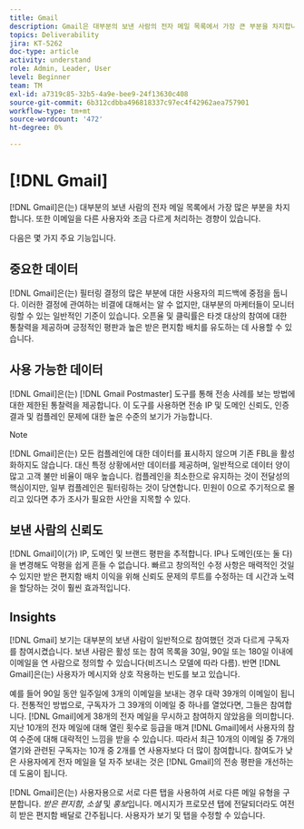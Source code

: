 ```yaml
---
title: Gmail
description: Gmail은 대부분의 보낸 사람의 전자 메일 목록에서 가장 큰 부분을 차지합니다. 또한 이메일을 다른 사용자와 조금 다르게 처리하는 경향이 있습니다.
topics: Deliverability
jira: KT-5262
doc-type: article
activity: understand
role: Admin, Leader, User
level: Beginner
team: TM
exl-id: a7319c85-32b5-4a9e-bee9-24f13630c408
source-git-commit: 6b312cdbba496818337c97ec4f42962aea757901
workflow-type: tm+mt
source-wordcount: '472'
ht-degree: 0%

---
```


# [!DNL Gmail]

[!DNL Gmail]은(는) 대부분의 보낸 사람의 전자 메일 목록에서 가장 많은 부분을 차지합니다. 또한 이메일을 다른 사용자와 조금 다르게 처리하는 경향이 있습니다.

다음은 몇 가지 주요 기능입니다.

## 중요한 데이터

[!DNL Gmail]은(는) 필터링 결정의 많은 부분에 대한 사용자의 피드백에 중점을 둡니다. 이러한 결정에 관여하는 비결에 대해서는 알 수 없지만, 대부분의 마케터들이 모니터링할 수 있는 일반적인 기준이 있습니다. 오픈율 및 클릭률은 타겟 대상의 참여에 대한 통찰력을 제공하며 긍정적인 평판과 높은 받은 편지함 배치를 유도하는 데 사용할 수 있습니다.

## 사용 가능한 데이터

[!DNL Gmail]은(는) [!DNL Gmail Postmaster] 도구를 통해 전송 사례를 보는 방법에 대한 제한된 통찰력을 제공합니다. 이 도구를 사용하면 전송 IP 및 도메인 신뢰도, 인증 결과 및 컴플레인 문제에 대한 높은 수준의 보기가 가능합니다.

>[!NOTE]
>
>[!DNL Gmail]은(는) 모든 컴플레인에 대한 데이터를 표시하지 않으며 기존 FBL을 활성화하지도 않습니다. 대신 특정 상황에서만 데이터를 제공하며, 일반적으로 데이터 양이 많고 고객 불만 비율이 매우 높습니다. 컴플레인을 최소한으로 유지하는 것이 전달성의 핵심이지만, 일부 컴플레인은 필터링하는 것이 당연합니다. 민원이 0으로 주기적으로 몰리고 있다면 추가 조사가 필요한 사안을 지목할 수 있다.

## 보낸 사람의 신뢰도

[!DNL Gmail]이(가) IP, 도메인 및 브랜드 평판을 추적합니다. IP나 도메인(또는 둘 다)을 변경해도 악평을 쉽게 흔들 수 없습니다. 빠르고 창의적인 수정 사항은 매력적인 것일 수 있지만 받은 편지함 배치 이익을 위해 신뢰도 문제의 루트를 수정하는 데 시간과 노력을 할당하는 것이 훨씬 효과적입니다.

## Insights

[!DNL Gmail] 보기는 대부분의 보낸 사람이 일반적으로 참여했던 것과 다르게 구독자를 참여시켰습니다. 보낸 사람은 활성 또는 참여 목록을 30일, 90일 또는 180일 이내에 이메일을 연 사람으로 정의할 수 있습니다(비즈니스 모델에 따라 다름). 반면 [!DNL Gmail]은(는) 사용자가 메시지와 상호 작용하는 빈도를 보고 있습니다.

예를 들어 90일 동안 일주일에 3개의 이메일을 보내는 경우 대략 39개의 이메일이 됩니다. 전통적인 방법으로, 구독자가 그 39개의 이메일 중 하나를 열었다면, 그들은 참여합니다. [!DNL Gmail]에게 38개의 전자 메일을 무시하고 참여하지 않았음을 의미합니다. 지난 10개의 전자 메일에 대해 열린 횟수로 등급을 매겨 [!DNL Gmail]에서 사용자의 참여 수준에 대해 대략적인 느낌을 받을 수 있습니다. 따라서 최근 10개의 이메일 중 7개의 열기와 관련된 구독자는 10개 중 2개를 연 사용자보다 더 많이 참여합니다. 참여도가 낮은 사용자에게 전자 메일을 덜 자주 보내는 것은 [!DNL Gmail]의 전송 평판을 개선하는 데 도움이 됩니다.

[!DNL Gmail]은(는) 사용자용으로 서로 다른 탭을 사용하여 서로 다른 메일 유형을 구분합니다. *받은 편지함*, *소셜* 및 *홍보*&#x200B;입니다. 메시지가 프로모션 탭에 전달되더라도 여전히 받은 편지함 배달로 간주됩니다. 사용자가 보기 및 탭을 수정할 수 있습니다.
